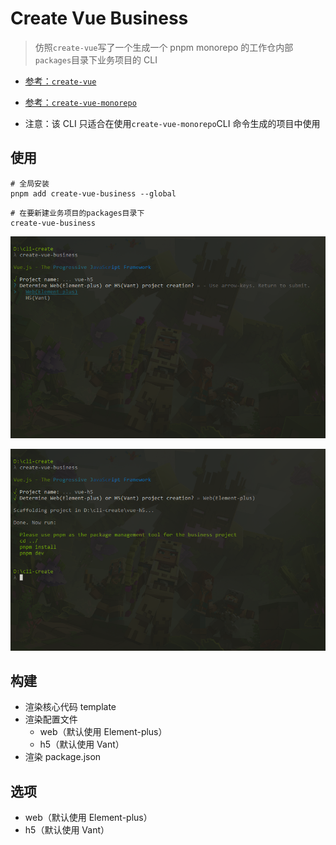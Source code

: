 # Create Vue Business

> 仿照`create-vue`写了一个生成一个 pnpm monorepo 的工作仓内部`packages`目录下业务项目的 CLI

- [参考：`create-vue`](https://github.com/vuejs/create-vue#readme)

- [参考：`create-vue-monorepo`](https://github.com/laqudee/create-vue-monorepo)

- 注意：该 CLI 只适合在使用`create-vue-monorepo`CLI 命令生成的项目中使用

## 使用

```shell
# 全局安装
pnpm add create-vue-business --global
```

```shell
# 在要新建业务项目的packages目录下
create-vue-business
```

![演示before](https://github.com/laqudee/create-vue-business/blob/main/media/before-business.png)


![演示after](https://github.com/laqudee/create-vue-business/blob/main/media/after-business.png)

## 构建

- 渲染核心代码 template
- 渲染配置文件
  - web（默认使用 Element-plus）
  - h5（默认使用 Vant）
- 渲染 package.json

## 选项

- web（默认使用 Element-plus）
- h5（默认使用 Vant）
